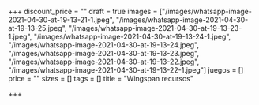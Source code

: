 +++
discount_price = ""
draft = true
images = ["/images/whatsapp-image-2021-04-30-at-19-13-21-1.jpeg", "/images/whatsapp-image-2021-04-30-at-19-13-25.jpeg", "/images/whatsapp-image-2021-04-30-at-19-13-23-1.jpeg", "/images/whatsapp-image-2021-04-30-at-19-13-24-1.jpeg", "/images/whatsapp-image-2021-04-30-at-19-13-24.jpeg", "/images/whatsapp-image-2021-04-30-at-19-13-23.jpeg", "/images/whatsapp-image-2021-04-30-at-19-13-22.jpeg", "/images/whatsapp-image-2021-04-30-at-19-13-22-1.jpeg"]
juegos = []
price = ""
sizes = []
tags = []
title = "Wingspan recursos"

+++
